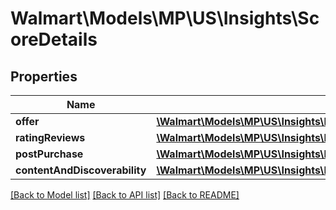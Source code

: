 # Walmart\Models\MP\US\Insights\ScoreDetails

## Properties

Name | Type | Description | Notes
------------ | ------------- | ------------- | -------------
**offer** | [**\Walmart\Models\MP\US\Insights\ItemsDetailsForListing200ResponsePayloadInnerScoreDetailsOffer**](ItemsDetailsForListing200ResponsePayloadInnerScoreDetailsOffer.md) |  | [optional]
**ratingReviews** | [**\Walmart\Models\MP\US\Insights\ItemsDetailsForListing200ResponsePayloadInnerScoreDetailsRatingReviews**](ItemsDetailsForListing200ResponsePayloadInnerScoreDetailsRatingReviews.md) |  | [optional]
**postPurchase** | [**\Walmart\Models\MP\US\Insights\ItemsDetailsForListing200ResponsePayloadInnerScoreDetailsPostPurchase**](ItemsDetailsForListing200ResponsePayloadInnerScoreDetailsPostPurchase.md) |  | [optional]
**contentAndDiscoverability** | [**\Walmart\Models\MP\US\Insights\ItemsDetailsForListing200ResponsePayloadInnerScoreDetailsContentAndDiscoverability**](ItemsDetailsForListing200ResponsePayloadInnerScoreDetailsContentAndDiscoverability.md) |  | [optional]


[[Back to Model list]](./) [[Back to API list]](../../../../../README.md#supported-apis) [[Back to README]](../../../../../README.md)
